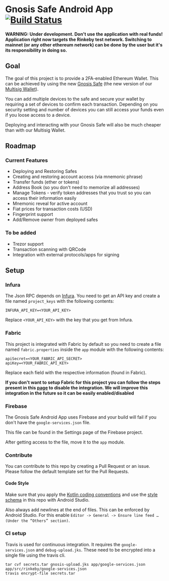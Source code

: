 # Gnosis Safe Android App [![Build Status](https://travis-ci.org/gnosis/safe-android.svg?branch=master)](https://travis-ci.org/gnosis/safe-android)

**WARNING: Under development. Don't use the application with real funds! Application right now targets the Rinkeby test network. Switching to mainnet (or any other ethereum network) can be done by the user but it's its responsibility in doing so.**

## Goal
The goal of this project is to provide a 2FA-enabled Ethereum Wallet. This can be achieved by using the new [Gnosis Safe](https://github.com/gnosis/gnosis-safe-contracts) (the new version of our [Multisig Wallet](https://github.com/gnosis/MultiSigWallet)). 

You can add multiple devices to the safe and secure your wallet by requiring a set of devices to confirm each transaction. Depending on you security setting and number of devices you can still access your funds even if you loose access to a device.

Deploying and interacting with your Gnosis Safe will also be much cheaper than with our Multisig Wallet.

## Roadmap
### Current Features
* Deploying and Restoring Safes
* Creating and restoring account access (via mnemonic phrase)
* Transfer funds (ether or tokens)
* Address Book (so you don't need to memorize all addresses)
* Manage Tokens - verify token addresses that you trust so you can access their information easily
* Mnemonic reveal for active account
* Fiat prices for transaction costs (USD)
* Fingerprint support
* Add/Remove owner from deployed safes

### To be added
* Trezor support
* Transaction scanning with QRCode
* Integration with external protocols/apps for signing


## Setup

### Infura
The Json RPC depends on [Infura](https://infura.io/). You need to get an API key and create a file named `project_keys` with the following contents:
```
INFURA_API_KEY=<YOUR_API_KEY>
```

Replace `<YOUR_API_KEY>` with the key that you get from Infura.

### Fabric
This project is integrated with Fabric by default so you need to create a file named `fabric.properties` inside the `app` module with the following contents:
```
apiSecret=<YOUR_FABRIC_API_SECRET>
apiKey=<YOUR_FABRIC_API_KEY>
```
Replace each field with the respective information (found in Fabric).

**If you don't want to setup Fabric for this project you can follow the steps present in this [page](https://docs.fabric.io/android/crashlytics/build-tools.html) to disable the integration. We will improve this integration in the future so it can be easily enabled/disabled**

### Firebase
The Gnosis Safe Android App uses Firebase and your build will fail if you don't have the `google-services.json` file.

This file can be found in the Settings page of the Firebase project.

After getting access to the file, move it to the `app` module.

### Contribute
You can contribute to this repo by creating a Pull Request or an issue. Please follow the default template set for the Pull Requests.

#### Code Style
Make sure that you apply the [Kotlin coding conventions](https://kotlinlang.org/docs/reference/coding-conventions.html) and use the [style schema](heimdall-style.xml) in this repo with Android Studio.

Also always add newlines at the end of files. This can be enforced by Android Studio. For this enable `Editor -> General -> Ensure line feed … (Under the “Others” section)`.


### CI setup

Travis is used for continuous integration. It requires the `google-services.json` and `debug-upload.jks`. These need to be encrypted into a single file using the travis cli.

```
tar cvf secrets.tar gnosis-upload.jks app/google-services.json app/src/rinkeby/google-services.json
travis encrypt-file secrets.tar
```
